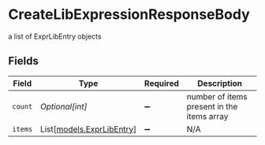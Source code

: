 # CreateLibExpressionResponseBody

a list of ExprLibEntry objects


## Fields

| Field                                                  | Type                                                   | Required                                               | Description                                            |
| ------------------------------------------------------ | ------------------------------------------------------ | ------------------------------------------------------ | ------------------------------------------------------ |
| `count`                                                | *Optional[int]*                                        | :heavy_minus_sign:                                     | number of items present in the items array             |
| `items`                                                | List[[models.ExprLibEntry](../models/exprlibentry.md)] | :heavy_minus_sign:                                     | N/A                                                    |